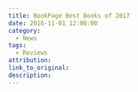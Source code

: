 ```yaml
---
title: BookPage Best Books of 2017
date: 2016-11-01 12:00:00
category:
  - News
tags:
  - Reviews
attribution:
link_to_original:
description:
---
```

